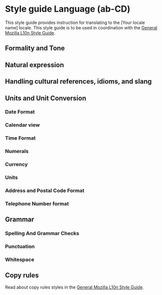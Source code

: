 # Style guide Language (ab-CD)

<!--- Insert your locale name into the line below and leave it in your style guide unless it does not apply to your locale. You may translate it if your style guide is in your language --->

This style guide provides instruction for translating to the [Your locale name] locale. This style guide is to be used in coordination with the [General Mozilla L10n Style Guide](mozilla_general/README.md).

<!--- Include other relevant introductory information here, such as a community webpage or contact information. --->

## Formality and Tone

<!--- Who is the target user for this project and what is their background? --->

<!--- How would a target user for this project expect to interact with this project? --->

<!--- Is formal language appropriate for all of your language's Mozilla l10n projects, or only some of them? Which ones? --->

<!--- Is informal language appropriate for all of your language's Mozilla l10n projects, or only some of them? Which ones? --->

## Natural expression

<!--- What kind of expression sounds natural in your locale? --->

<!--- Does your locale allow for many borrowed words and phrases or few? --->

## Handling cultural references, idioms, and slang

<!--- How are cultural references, idioms, and slang handled in your locale? --->

<!--- Are there resources for cultural references, idioms, and slang in your language? --->

## Units and Unit Conversion

<!--- Does your locale use the metric system or the imperial system? --->

### Date Format

<!--- How are the date formats for weeks and months expressed? Erase the comment markers around the example template or show the format with your own example. --->

<!---
| Name | Format | Example |
| ---- | ------ | ------- |
| Short | mm/dd/yy | 12/31/99 |
| Abbreviated | mmm dd | Dec 31 |
| Long | Month Date, Year | December 31, 1999 |
--->

### Calendar view

<!--- Which date is considered the first day of the week, Sunday or Monday? --->

<!--- Is Lunar calendar observed?  Other regional calendar observed? --->

### Time Format

<!--- How is time expressed in your language? --->

### Numerals

<!--- How are numerals and percentages expressed in your language? Erase the comment markers around the example template or show the format with your own example. --->

<!---
| Separator | Character Name | Symbol | Example |
| --------- | -------------- | ------ | ------- |
| Decimal | Period | `.` | 1.23 |
| Thousands | Comma | `,` | 1,234 |
--->

### Currency

<!--- What currency and symbols are used in your country/language for paid apps? --->

### Units

<!--- Do you use the imperial, metric or nautical system for measuring weight, distance, etc.? --->

### Address and Postal Code Format

<!--- What is the address format in your language? Erase the comment markers around one of the examples or show the format with your own example. --->

<!--- Example: Most Asian countries start from big to small: --->

<!---
    [Country]
    [postal code][state/province][city][district]
    [street number and name][building and suite numbers]
    [addressee]
--->

<!--- Countries of European languages start from small to big: --->

<!---
    [addressee]
    [street number and name][building and suite numbers]
    [district][city][state/province][postal code]
    [Country]
--->

### Telephone Number format

<!--- How are telephone numbers expressed in your language? Erase the comment markers around the example template or show the format with your own example. --->

<!---
`(###) ###-####`
--->

## Grammar

### Spelling And Grammar Checks

<!--- Does your language have standard spelling or grammar checks? --->

### Punctuation

<!--- Do you use different punctuation rules in your Mozilla localization than what your language standard defines? --->

### Whitespace

<!--- Does your language require the use of white space around words, sentences, paragraphs, etc.? --->

## Copy rules

<!--- Please leave the following line in your style guide unless it does not apply to your locale. You may translate it if your style guide is in your language --->

Read about copy rules styles in the [General Mozilla L10n Style Guide](mozilla_general/README.md#copy-rules).

<!--- Is there an international/national standard for capitalization in your language? --->

<!--- Is the capitalization standard appropriate for all of your language's Mozilla l10n projects or only some of them? Which ones? --->

<!--- Is the capitalization standard appropriate for all user interface elements in your language or only some of them? Which ones? --->
